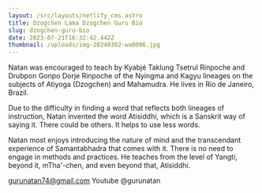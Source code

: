 ```yaml
---
layout: /src/layouts/netlify_cms.astro
title: Dzogchen Lama Dzogchen Guru Bio
slug: dzogchen-guru-bio
date: 2023-07-21T16:32:42.442Z
thumbnail: /uploads/img-20240302-wa0006.jpg
---
```

Natan was encouraged to teach by Kyabjé Taklung Tsetrul Rinpoche and Drubpon Gonpo Dorje Rinpoche of the Nyingma and Kagyu lineages on the subjects of Atiyoga (Dzogchen) and Mahamudra. He lives in Rio de Janeiro, Brazil.

Due to the difficulty in finding a word that reflects both lineages of instruction, Natan invented the word Atisiddhi, which is a Sanskrit way of saying it. There could be others. It helps to use less words.

Natan most enjoys introducing the nature of mind and the transcendant experience of Samantabhadra that comes with it. There is no need to engage in methods and practices. He teaches from the level of Yangti, beyond it, mTha'-chen, and even beyond that, Atisiddhi.

<gurunatan74@gmail.com>
Youtube @gurunatan